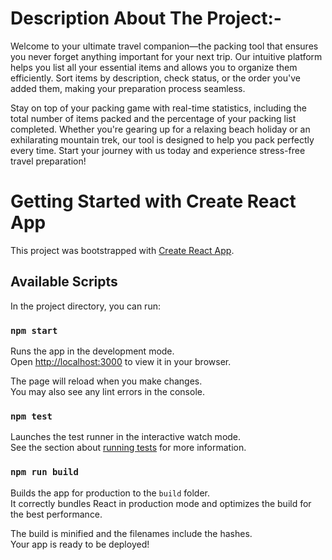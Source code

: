 # Description About The Project:-
Welcome to your ultimate travel companion—the packing tool that ensures you never forget anything important for your next trip. Our intuitive platform helps you list all your essential items and allows you to organize them efficiently. Sort items by description, check status, or the order you've added them, making your preparation process seamless.

Stay on top of your packing game with real-time statistics, including the total number of items packed and the percentage of your packing list completed. Whether you're gearing up for a relaxing beach holiday or an exhilarating mountain trek, our tool is designed to help you pack perfectly every time. Start your journey with us today and experience stress-free travel preparation!


# Getting Started with Create React App

This project was bootstrapped with [Create React App](https://github.com/facebook/create-react-app).

## Available Scripts

In the project directory, you can run:

### `npm start`

Runs the app in the development mode.\
Open [http://localhost:3000](http://localhost:3000) to view it in your browser.

The page will reload when you make changes.\
You may also see any lint errors in the console.

### `npm test`

Launches the test runner in the interactive watch mode.\
See the section about [running tests](https://facebook.github.io/create-react-app/docs/running-tests) for more information.

### `npm run build`

Builds the app for production to the `build` folder.\
It correctly bundles React in production mode and optimizes the build for the best performance.

The build is minified and the filenames include the hashes.\
Your app is ready to be deployed!


